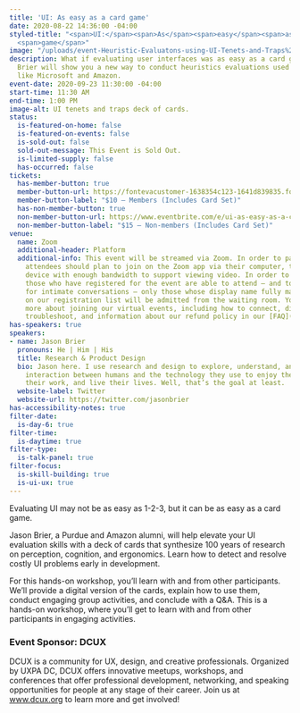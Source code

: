 ```yaml
---
title: 'UI: As easy as a card game'
date: 2020-08-22 14:36:00 -04:00
styled-title: "<span>UI:</span><span>As</span><span>easy</span><span>as</span><span>a</span><span>card</span>
  <span>game</span>"
image: "/uploads/event-Heuristic-Evaluatons-using-UI-Tenets-and-Traps%20.png"
description: What if evaluating user interfaces was as easy as a card game? Jason
  Brier will show you a new way to conduct heuristics evaluations used by companies
  like Microsoft and Amazon.
event-date: 2020-09-23 11:30:00 -04:00
start-time: 11:30 AM
end-time: 1:00 PM
image-alt: UI tenets and traps deck of cards.
status:
  is-featured-on-home: false
  is-featured-on-events: false
  is-sold-out: false
  sold-out-message: This Event is Sold Out.
  is-limited-supply: false
  has-occurred: false
tickets:
  has-member-button: true
  member-button-url: https://fontevacustomer-1638354c123-1641d839835.force.com/services/oauth2/authorize?client_id=3MVG9nthuDc9owbcOq7_07W.HriOQQPWTbMkrpOla.ajDQlTHf4_uby_mhwylcX.mJBU2O2SppTiZMS0J_HJd&response_type=code&redirect_uri=https://ikit.aiga.org/ikit_national_util/ikit-national-util-sso-redirect/&state=https%3A%2F%2Fdc.aiga.org%2Fevent%2Fui-as-easy-as-a-card-game%2F%3Fredirect_source%3Deventbrite_register
  member-button-label: "$10 — Members (Includes Card Set)"
  has-non-member-button: true
  non-member-button-url: https://www.eventbrite.com/e/ui-as-easy-as-a-card-game-tickets-117860222097
  non-member-button-label: "$15 — Non-members (Includes Card Set)"
venue:
  name: Zoom
  additional-header: Platform
  additional-info: This event will be streamed via Zoom. In order to participate fully,
    attendees should plan to join on the Zoom app via their computer, tablet, or mobile
    device with enough bandwidth to support viewing video. In order to ensure only
    those who have registered for the event are able to attend — and to create space
    for intimate conversations — only those whose display name fully matches the name
    on our registration list will be admitted from the waiting room. You can find
    more about joining our virtual events, including how to connect, directions to
    troubleshoot, and information about our refund policy in our [FAQ](/faqs/)
has-speakers: true
speakers:
- name: Jason Brier
  pronouns: He | Him | His
  title: Research & Product Design
  bio: Jason here. I use research and design to explore, understand, and improve the
    interaction between humans and the technology they use to enjoy themselves, do
    their work, and live their lives. Well, that’s the goal at least.
  website-label: Twitter
  website-url: https://twitter.com/jasonbrier
has-accessibility-notes: true
filter-date:
  is-day-6: true
filter-time:
  is-daytime: true
filter-type:
  is-talk-panel: true
filter-focus:
  is-skill-building: true
  is-ui-ux: true
---
```


Evaluating UI may not be as easy as 1-2-3, but it can be as easy as a card game.

Jason Brier, a Purdue and Amazon alumni, will help elevate your UI evaluation skills with a deck of cards that synthesize 100 years of research on perception, cognition, and ergonomics. Learn how to detect and resolve costly UI problems early in development.

For this hands-on workshop, you’ll learn with and from other participants. We’ll provide a digital version of the cards, explain how to use them, conduct engaging group activities, and conclude with a Q&A. This is a hands-on workshop, where you’ll get to learn with and from other participants in engaging activities.

### Event Sponsor: DCUX
DCUX is a community for UX, design, and creative professionals. Organized by UXPA DC, DCUX offers innovative meetups, workshops, and conferences that offer professional development, networking, and speaking opportunities for people at any stage of their career. Join us at www.dcux.org to learn more and get involved!

